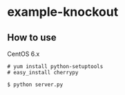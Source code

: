 # example-knockout

## How to use

CentOS 6.x

```
# yum install python-setuptools
# easy_install cherrypy
```

```
$ python server.py
```


